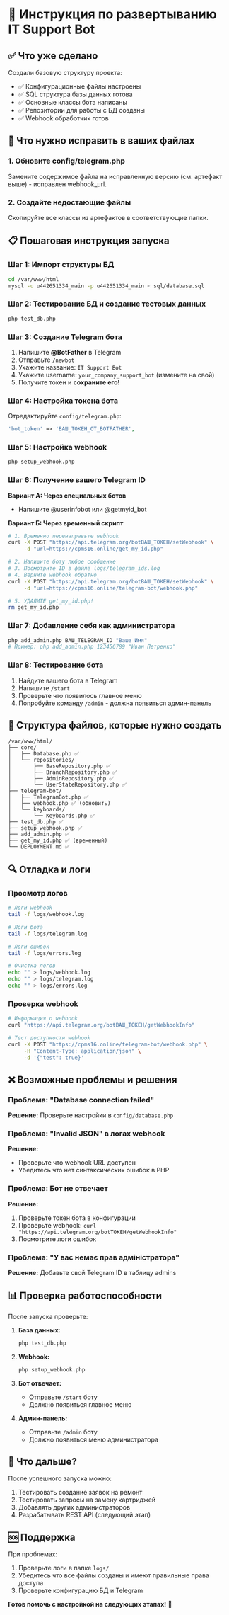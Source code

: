 # 🚀 Инструкция по развертыванию IT Support Bot

## ✅ Что уже сделано

Создали базовую структуру проекта:
- ✅ Конфигурационные файлы настроены
- ✅ SQL структура базы данных готова  
- ✅ Основные классы бота написаны
- ✅ Репозитории для работы с БД созданы
- ✅ Webhook обработчик готов

## 🔧 Что нужно исправить в ваших файлах

### 1. Обновите config/telegram.php
Замените содержимое файла на исправленную версию (см. артефакт выше) - исправлен webhook_url.

### 2. Создайте недостающие файлы
Скопируйте все классы из артефактов в соответствующие папки.

## 📋 Пошаговая инструкция запуска

### Шаг 1: Импорт структуры БД
```bash
cd /var/www/html
mysql -u u442651334_main -p u442651334_main < sql/database.sql
```

### Шаг 2: Тестирование БД и создание тестовых данных
```bash
php test_db.php
```

### Шаг 3: Создание Telegram бота
1. Напишите **@BotFather** в Telegram
2. Отправьте `/newbot`
3. Укажите название: `IT Support Bot` 
4. Укажите username: `your_company_support_bot` (измените на свой)
5. Получите токен и **сохраните его!**

### Шаг 4: Настройка токена бота
Отредактируйте `config/telegram.php`:
```php
'bot_token' => 'ВАШ_ТОКЕН_ОТ_BOTFATHER',
```

### Шаг 5: Настройка webhook
```bash
php setup_webhook.php
```

### Шаг 6: Получение вашего Telegram ID

**Вариант А: Через специальных ботов**
- Напишите @userinfobot или @getmyid_bot

**Вариант Б: Через временный скрипт**
```bash
# 1. Временно перенаправьте webhook
curl -X POST "https://api.telegram.org/botВАШ_ТОКЕН/setWebhook" \
     -d "url=https://cpms16.online/get_my_id.php"

# 2. Напишите боту любое сообщение
# 3. Посмотрите ID в файле logs/telegram_ids.log
# 4. Верните webhook обратно
curl -X POST "https://api.telegram.org/botВАШ_ТОКЕН/setWebhook" \
     -d "url=https://cpms16.online/telegram-bot/webhook.php"

# 5. УДАЛИТЕ get_my_id.php!
rm get_my_id.php
```

### Шаг 7: Добавление себя как администратора
```bash
php add_admin.php ВАШ_TELEGRAM_ID "Ваше Имя"
# Пример: php add_admin.php 123456789 "Иван Петренко"
```

### Шаг 8: Тестирование бота
1. Найдите вашего бота в Telegram
2. Напишите `/start`
3. Проверьте что появилось главное меню
4. Попробуйте команду `/admin` - должна появиться админ-панель

## 📁 Структура файлов, которые нужно создать

```
/var/www/html/
├── core/
│   ├── Database.php ✅
│   └── repositories/
│       ├── BaseRepository.php ✅
│       ├── BranchRepository.php ✅
│       ├── AdminRepository.php ✅
│       └── UserStateRepository.php ✅
├── telegram-bot/
│   ├── TelegramBot.php ✅
│   ├── webhook.php ✅ (обновить)
│   └── keyboards/
│       └── Keyboards.php ✅
├── test_db.php ✅
├── setup_webhook.php ✅
├── add_admin.php ✅
├── get_my_id.php ✅ (временный)
└── DEPLOYMENT.md ✅
```

## 🔍 Отладка и логи

### Просмотр логов
```bash
# Логи webhook
tail -f logs/webhook.log

# Логи бота
tail -f logs/telegram.log

# Логи ошибок
tail -f logs/errors.log

# Очистка логов
echo "" > logs/webhook.log
echo "" > logs/telegram.log
echo "" > logs/errors.log
```

### Проверка webhook
```bash
# Информация о webhook
curl "https://api.telegram.org/botВАШ_ТОКЕН/getWebhookInfo"

# Тест доступности webhook
curl -X POST "https://cpms16.online/telegram-bot/webhook.php" \
     -H "Content-Type: application/json" \
     -d '{"test": true}'
```

## ❌ Возможные проблемы и решения

### Проблема: "Database connection failed"
**Решение:** Проверьте настройки в `config/database.php`

### Проблема: "Invalid JSON" в логах webhook
**Решение:** 
- Проверьте что webhook URL доступен
- Убедитесь что нет синтаксических ошибок в PHP

### Проблема: Бот не отвечает
**Решение:**
1. Проверьте токен бота в конфигурации
2. Проверьте webhook: `curl "https://api.telegram.org/botТОКЕН/getWebhookInfo"`
3. Посмотрите логи ошибок

### Проблема: "У вас немає прав адміністратора"
**Решение:** Добавьте свой Telegram ID в таблицу admins

## 📊 Проверка работоспособности

После запуска проверьте:

1. **База данных:**
   ```bash
   php test_db.php
   ```

2. **Webhook:**
   ```bash
   php setup_webhook.php
   ```

3. **Бот отвечает:**
   - Отправьте `/start` боту
   - Должно появиться главное меню

4. **Админ-панель:**
   - Отправьте `/admin` боту
   - Должно появиться меню администратора

## 🎯 Что дальше?

После успешного запуска можно:
1. Тестировать создание заявок на ремонт
2. Тестировать запросы на замену картриджей  
3. Добавлять других администраторов
4. Разрабатывать REST API (следующий этап)

## 🆘 Поддержка

При проблемах:
1. Проверьте логи в папке `logs/`
2. Убедитесь что все файлы созданы и имеют правильные права доступа
3. Проверьте конфигурацию БД и Telegram

**Готов помочь с настройкой на следующих этапах!** 🚀
